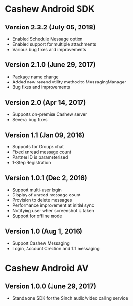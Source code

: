 # Cashew Android SDK
## Version 2.3.2 (July 05, 2018)

- Enabled Schedule Message option
- Enabled support for multiple attachments
- Various bug fixes and improvements

## Version 2.1.0 (June 29, 2017)

- Package name change
- Added new resend utility method to MessagingManager
- Bug fixes and improvements

## Version 2.0 (Apr 14, 2017)

- Supports on-premise Cashew server
- Several bug fixes

## Version 1.1 (Jan 09, 2016)

- Supports for Groups chat
- Fixed unread message count
- Partner ID is parameterised
- 1-Step Registration

## Version 1.0.1 (Dec 2, 2016)

- Support multi-user login
- Display of unread message count
- Provision to delete messages
- Performance improvement at initial sync
- Notifying user when screenshot is taken
- Support for offline mode

## Version 1.0 (Aug 1, 2016)
- Support Cashew Messaging
- Login, Account Creation and 1:1 messaging


# Cashew Android AV

## Version 1.0.0 (June 29, 2017)
- Standalone SDK for the Sinch audio/video calling service

